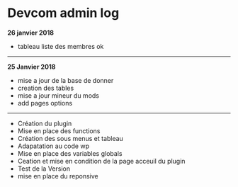 # Devcom admin log

**26 janvier 2018**

* tableau liste des membres ok


____
**25 Janvier 2018**

* mise a jour de la base de donner 
* creation des tables
* mise a jour mineur du mods
* add pages options



____

- Création du plugin
- Mise en place des functions
- Création des sous menus et tableau
- Adapatation au code wp
- Mise en place des variables globals
- Ceation et mise en condition de la page acceuil du plugin
- Test de la Version 
- mise en place du reponsive


